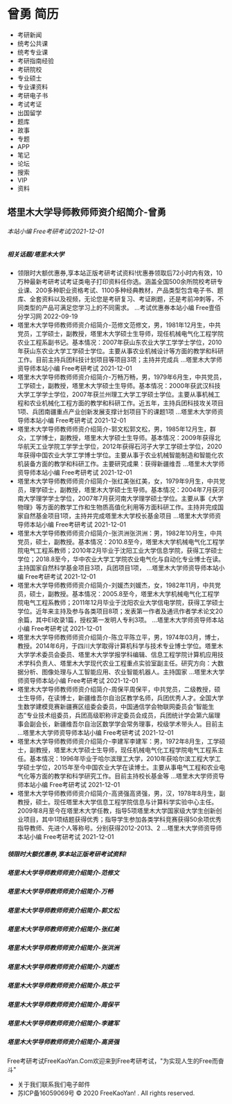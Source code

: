 # 曾勇 简历
- 考研新闻
- 统考公共课
- 统考专业课
- 考研指南经验
- 考研院校
- 专业硕士
- 专业课资料
- 考研电子书
- 考试考证
- 出国留学
- 题库
- 故事
- 专题
- APP
- 笔记
- 论坛
- 搜索
- VIP
- 资料

## 塔里木大学导师教师师资介绍简介-曾勇

###### 本站小编 Free考研考试/2021-12-01

##### 相关话题/塔里木大学
- 领限时大额优惠券,享本站正版考研考试资料!优惠券领取后72小时内有效，10万种最新考研考试考证类电子打印资料任你选。涵盖全国500余所院校考研专业课、200多种职业资格考试、1100多种经典教材，产品类型包含电子书、题库、全套资料以及视频，无论您是考研复习、考证刷题，还是考前冲刺等，不同类型的产品可满足您学习上的不同需求。 ...考试优惠券本站小编 Free壹佰分学习网 2022-09-19
- 塔里木大学导师教师师资介绍简介-范修文范修文，男，1981年12月生，中共党员，工学硕士，副教授，塔里木大学硕士生导师，现任机械电气化工程学院农业工程系副书记。基本情况：2007年获山东农业大学工学学士学位，2010年获山东农业大学工学硕士学位。主要从事农业机械设计等方面的教学和科研工作。目前主持兵团科技计划项目等项目3项；主持并完成兵 ...塔里木大学师资导师本站小编 Free考研考试 2021-12-01
- 塔里木大学导师教师师资介绍简介-万畅万畅，男，1979年6月生，中共党员，工学硕士，副教授，塔里木大学硕士生导师。基本情况：2000年获武汉科技大学工学学士学位，2007年获兰州理工大学工学硕士学位。主要从事机械工程和农业机械化工程方面的教学和科研工作。近五年，主持兵团科技攻关项目1项、兵团南疆重点产业创新发展支撑计划项目下的课题1项 ...塔里木大学师资导师本站小编 Free考研考试 2021-12-01
- 塔里木大学导师教师师资介绍简介-郭文松郭文松，男，1985年12月生，群众，工学博士，副教授，塔里木大学硕士生导师。基本情况：2009年获得北华航天工业学院工学学士学位，2012年获得石河子大学工学硕士学位，2020年获得中国农业大学工学博士学位。主要从事于农业机械智能制造和智能化农机装备方面的教学和科研工作。主要研究成果：获得新疆维吾 ...塔里木大学师资导师本站小编 Free考研考试 2021-12-01
- 塔里木大学导师教师师资介绍简介-张红美张红美，女，1979年9月生，中共党员，理学硕士，副教授，塔里木大学硕士生导师。基本情况：2004年7月获河南大学理学学士学位，2007年7月获河南大学理学硕士学位。主要从事《大学物理》等方面的教学工作和生物质高值化利用等方面科研工作。主持并完成国家自然基金项目1项，主持并完成塔里木大学校长基金项目 ...塔里木大学师资导师本站小编 Free考研考试 2021-12-01
- 塔里木大学导师教师师资介绍简介-张洪洲张洪洲：男，1982年10月生，中共党员，硕士，副教授。基本情况：2010.8至今，塔里木大学机械电气化工程学院电气工程系教师；2010年2月毕业于沈阳工业大学信息学院，获得工学硕士学位；2018.8至今，华中农业大学工学院农业电气化与自动化专业博士在读。主持国家自然科学基金项目3项，兵团项目1项， ...塔里木大学师资导师本站小编 Free考研考试 2021-12-01
- 塔里木大学导师教师师资介绍简介-刘媛杰刘媛杰，女，1982年11月，中共党员，硕士，副教授。基本情况：2005.8至今，塔里木大学机械电气化工程学院电气工程系教师；2011年12月毕业于沈阳农业大学信电学院，获得工学硕士学位。近年来主持及参与各类项目8项；发表第一作者及通讯作者学术论文20余篇，其中EI收录1篇，授权第一发明人专利3项。 ...塔里木大学师资导师本站小编 Free考研考试 2021-12-01
- 塔里木大学导师教师师资介绍简介-陈立平陈立平，男，1974年03月，博士，教授。2014年6月，于四川大学取得计算机科学与技术专业博士学位。塔里木大学学术委员会委员、塔里木大学学报学科编辑、信息工程学院计算机应用技术学科负责人、塔里木大学现代农业工程重点实验室副主任。研究方向：大数据分析、图像处理与人工智能应用、农业智能机器人。主持国家 ...塔里木大学师资导师本站小编 Free考研考试 2021-12-01
- 塔里木大学导师教师师资介绍简介-周保平周保平，中共党员，二级教授，硕士生导师，在读博士，新疆维吾尔自治区教学名师，兵团优秀人才。全国大学生数学建模竞赛新疆赛区组委会委员，中国通信学会物联网委员会“智能生态”专业技术组委员，兵团高级职称评定委员会成员，兵团统计学会第六届理事会副会长，新疆维吾尔自治区数学学会常务理事，校级学术带头人。目前主 ...塔里木大学师资导师本站小编 Free考研考试 2021-12-01
- 塔里木大学导师教师师资介绍简介-李建军李建军：男，1972年8月生，工学硕士，副教授，塔里木大学硕士生导师，现任机械电气化工程学院电气工程系主任。基本情况：1996年毕业于哈尔滨理工大学，2010年获哈尔滨工程大学工学硕士学位，2015年至今中国农业大学在读博士。主要从事电气工程和农业电气化等方面的教学和科学研究工作。目前主持校长基金等 ...塔里木大学师资导师本站小编 Free考研考试 2021-12-01
- 塔里木大学导师教师师资介绍简介-高贤强高贤强，男，汉，1978年8月生，副教授，硕士。现任塔里木大学信息工程学院信息与计算科学实验中心主任。2009年8月至今在塔里木大学任教，指导5项塔里木大学国家级大学生创新创业项目，其中1项结题获得优秀；指导学生参加各类学科竞赛获得50余项优秀指导教师、先进个人等称号。分别获得2012-2013、2 ...塔里木大学师资导师本站小编 Free考研考试 2021-12-01

##### 领限时大额优惠券,享本站正版考研考试资料!

##### 塔里木大学导师教师师资介绍简介-范修文

##### 塔里木大学导师教师师资介绍简介-万畅

##### 塔里木大学导师教师师资介绍简介-郭文松

##### 塔里木大学导师教师师资介绍简介-张红美

##### 塔里木大学导师教师师资介绍简介-张洪洲

##### 塔里木大学导师教师师资介绍简介-刘媛杰

##### 塔里木大学导师教师师资介绍简介-陈立平

##### 塔里木大学导师教师师资介绍简介-周保平

##### 塔里木大学导师教师师资介绍简介-李建军

##### 塔里木大学导师教师师资介绍简介-高贤强
Free考研考试FreeKaoYan.Com欢迎来到Free考研考试，"为实现人生的Free而奋斗"
- 关于我们联系我们电子邮件
- 苏ICP备16059069号
© 2020 FreeKaoYan! . All rights reserved.
